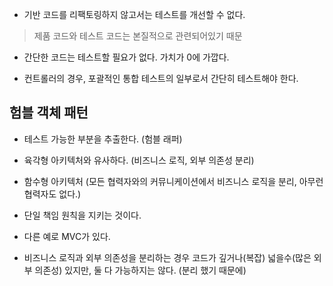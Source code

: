 - 기반 코드를 리팩토링하지 않고서는 테스트를 개선할 수 없다.

> 제품 코드와 테스트 코드는 본질적으로 관련되어있기 때문

- 간단한 코드는 테스트할 필요가 없다. 가치가 0에 가깝다.

- 컨트롤러의 경우, 포괄적인 통합 테스트의 일부로서 간단히 테스트해야 한다.

## 험블 객체 패턴
- 테스트 가능한 부분을 추출한다. (험블 래퍼)

- 육각형 아키텍처와 유사하다. (비즈니스 로직, 외부 의존성 분리)

- 함수형 아키텍처 (모든 협력자와의 커뮤니케이션에서 비즈니스 로직을 분리, 아무런 협력자도 없다.)

- 단일 책임 원칙을 지키는 것이다.

- 다른 예로 MVC가 있다.

- 비즈니스 로직과 외부 의존성을 분리하는 경우 코드가 깊거나(복잡) 넓을수(많은 외부 의존성) 있지만, 둘 다 가능하지는 않다. (분리 했기 때문에)
